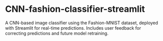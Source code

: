 # CNN-fashion-classifier-streamlit
A CNN-based image classifier using the Fashion-MNIST dataset, deployed with Streamlit for real-time predictions. Includes user feedback for correcting predictions and future model retraining.
